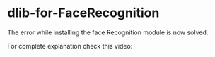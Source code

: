 # dlib-for-FaceRecognition
The error while installing the face Recognition module is now solved.

For complete explanation check this video:
